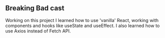 ## Breaking Bad cast
Working on this project I learned how to use 'vanilla' React, working with components and hooks like useState and useEffect. I also learned how to use Axios instead of Fetch API.
